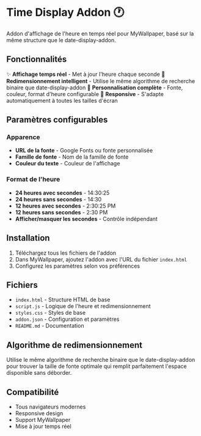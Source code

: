 # Time Display Addon 🕐

Addon d'affichage de l'heure en temps réel pour MyWallpaper, basé sur la même structure que le date-display-addon.

## Fonctionnalités

✨ **Affichage temps réel** - Met à jour l'heure chaque seconde
🎯 **Redimensionnement intelligent** - Utilise le même algorithme de recherche binaire que date-display-addon
🎨 **Personnalisation complète** - Fonte, couleur, format d'heure configurable
📱 **Responsive** - S'adapte automatiquement à toutes les tailles d'écran

## Paramètres configurables

### Apparence
- **URL de la fonte** - Google Fonts ou fonte personnalisée
- **Famille de fonte** - Nom de la famille de fonte
- **Couleur du texte** - Couleur de l'affichage

### Format de l'heure
- **24 heures avec secondes** - 14:30:25
- **24 heures sans secondes** - 14:30  
- **12 heures avec secondes** - 2:30:25 PM
- **12 heures sans secondes** - 2:30 PM
- **Afficher/masquer les secondes** - Contrôle indépendant

## Installation

1. Téléchargez tous les fichiers de l'addon
2. Dans MyWallpaper, ajoutez l'addon avec l'URL du fichier `index.html`
3. Configurez les paramètres selon vos préférences

## Fichiers

- `index.html` - Structure HTML de base
- `script.js` - Logique de l'heure et redimensionnement
- `styles.css` - Styles de base
- `addon.json` - Configuration et paramètres
- `README.md` - Documentation

## Algorithme de redimensionnement

Utilise le même algorithme de recherche binaire que le date-display-addon pour trouver la taille de fonte optimale qui remplit parfaitement l'espace disponible sans déborder.

## Compatibilité

- Tous navigateurs modernes
- Responsive design
- Support MyWallpaper
- Mise à jour temps réel